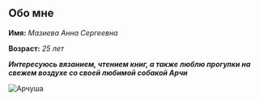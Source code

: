 ## Обо мне

**Имя:** *Мазиева Анна Сергеевна*

**Возраст:** *25 лет*

***Интересуюсь вязанием, чтением книг, а также люблю прогулки на 
свежем воздухе со своей любимой собакой Арчи***

![Арчуша](https://sun9-56.userapi.com/impg/BwActpf0Uf4zck9fOZxkwW2ebfTqdl_jxOHORA/vKOWvqjtDvI.jpg?size=1280x960&quality=95&sign=9d04068656c1b46f4f64c9353279c74d&type=album)